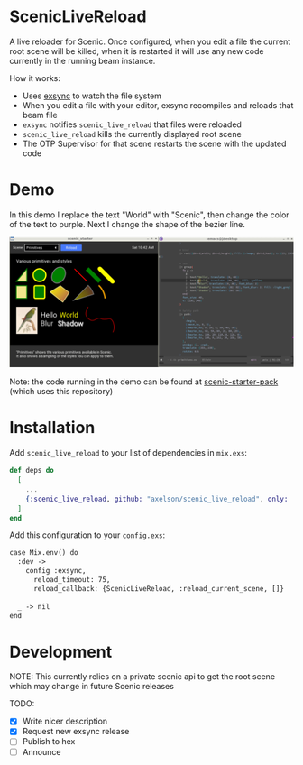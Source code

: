 # ScenicLiveReload

A live reloader for Scenic. Once configured, when you edit a file the current
root scene will be killed, when it is restarted it will use any new code
currently in the running beam instance.

How it works:
* Uses [exsync](https://github.com/axelson/exsync) to watch the file system 
* When you edit a file with your editor, exsync recompiles and reloads that beam file
* `exsync` notifies `scenic_live_reload` that files were reloaded
* `scenic_live_reload` kills the currently displayed root scene
* The OTP Supervisor for that scene restarts the scene with the updated code

# Demo

In this demo I replace the text "World" with "Scenic", then change the color of
the text to purple. Next I change the shape of the bezier line.

[![Screencast Demo](./demo.gif)](https://raw.githubusercontent.com/axelson/scenic-starter-pack/master/demo.gif)

Note: the code running in the demo can be found at
[scenic-starter-pack](https://github.com/axelson/scenic-starter-pack) (which
uses this repository)

# Installation

Add `scenic_live_reload` to your list of dependencies in `mix.exs`:

```elixir
def deps do
  [
    ...
    {:scenic_live_reload, github: "axelson/scenic_live_reload", only: :dev},
  ]
end
```

Add this configuration to your `config.exs`:
```
case Mix.env() do
  :dev ->
    config :exsync,
      reload_timeout: 75,
      reload_callback: {ScenicLiveReload, :reload_current_scene, []}

  _ -> nil
end
```

# Development

NOTE: This currently relies on a private scenic api to get the root scene which may change in future Scenic releases

TODO:
- [x] Write nicer description
- [x] Request new exsync release
- [ ] Publish to hex
- [ ] Announce
